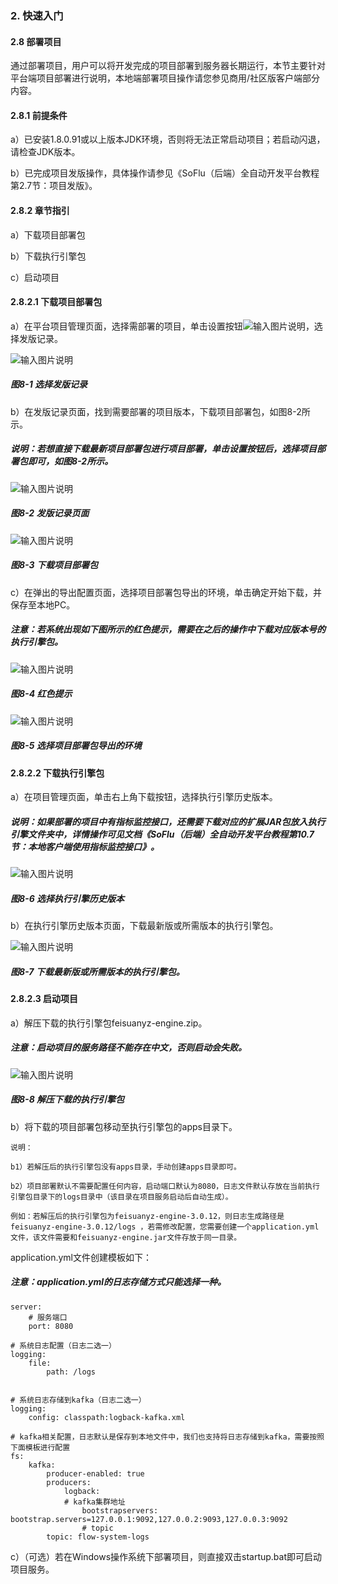 ### 2. 快速入门

#### 2.8 部署项目

通过部署项目，用户可以将开发完成的项目部署到服务器长期运行，本节主要针对平台端项目部署进行说明，本地端部署项目操作请您参见商用/社区版客户端部分内容。

#### 2.8.1 前提条件

a）已安装1.8.0.91或以上版本JDK环境，否则将无法正常启动项目；若启动闪退，请检查JDK版本。

b）已完成项目发版操作，具体操作请参见《SoFlu（后端）全自动开发平台教程第2.7节：项目发版》。

#### 2.8.2 章节指引

a）下载项目部署包

b）下载执行引擎包

c）启动项目

#### 2.8.2.1 下载项目部署包

a）在平台项目管理页面，选择需部署的项目，单击设置按钮![输入图片说明](../../../images/SoFlu%EF%BC%88%E5%90%8E%E7%AB%AF%EF%BC%89%E5%BC%80%E5%8F%91%E5%B9%B3%E5%8F%B0/1.%20%E6%9C%80%E6%96%B0%E7%89%88%E6%9C%AC%20-%20%E6%9B%B4%E6%96%B0%E6%97%A5%E6%9C%9F%20-%202022.10.08/2.%20%E5%BF%AB%E9%80%9F%E5%85%A5%E9%97%A8/icon-8-1.png)，选择发版记录。

![输入图片说明](../../../images/SoFlu%EF%BC%88%E5%90%8E%E7%AB%AF%EF%BC%89%E5%BC%80%E5%8F%91%E5%B9%B3%E5%8F%B0/1.%20%E6%9C%80%E6%96%B0%E7%89%88%E6%9C%AC%20-%20%E6%9B%B4%E6%96%B0%E6%97%A5%E6%9C%9F%20-%202022.10.08/2.%20%E5%BF%AB%E9%80%9F%E5%85%A5%E9%97%A8/8-1.png)

##### 图8-1 选择发版记录

b）在发版记录页面，找到需要部署的项目版本，下载项目部署包，如图8-2所示。

##### 说明：若想直接下载最新项目部署包进行项目部署，单击设置按钮后，选择项目部署包即可，如图8-2所示。

![输入图片说明](../../../images/SoFlu%EF%BC%88%E5%90%8E%E7%AB%AF%EF%BC%89%E5%BC%80%E5%8F%91%E5%B9%B3%E5%8F%B0/1.%20%E6%9C%80%E6%96%B0%E7%89%88%E6%9C%AC%20-%20%E6%9B%B4%E6%96%B0%E6%97%A5%E6%9C%9F%20-%202022.10.08/2.%20%E5%BF%AB%E9%80%9F%E5%85%A5%E9%97%A8/8-2.png)

##### 图8-2 发版记录页面

![输入图片说明](../../../images/SoFlu%EF%BC%88%E5%90%8E%E7%AB%AF%EF%BC%89%E5%BC%80%E5%8F%91%E5%B9%B3%E5%8F%B0/1.%20%E6%9C%80%E6%96%B0%E7%89%88%E6%9C%AC%20-%20%E6%9B%B4%E6%96%B0%E6%97%A5%E6%9C%9F%20-%202022.10.08/2.%20%E5%BF%AB%E9%80%9F%E5%85%A5%E9%97%A8/8-3.png)

##### 图8-3 下载项目部署包

c）在弹出的导出配置页面，选择项目部署包导出的环境，单击确定开始下载，并保存至本地PC。

##### 注意：若系统出现如下图所示的红色提示，需要在之后的操作中下载对应版本号的执行引擎包。

![输入图片说明](../../../images/SoFlu%EF%BC%88%E5%90%8E%E7%AB%AF%EF%BC%89%E5%BC%80%E5%8F%91%E5%B9%B3%E5%8F%B0/1.%20%E6%9C%80%E6%96%B0%E7%89%88%E6%9C%AC%20-%20%E6%9B%B4%E6%96%B0%E6%97%A5%E6%9C%9F%20-%202022.10.08/2.%20%E5%BF%AB%E9%80%9F%E5%85%A5%E9%97%A8/8-4.png)

##### 图8-4 红色提示

![输入图片说明](../../../images/SoFlu%EF%BC%88%E5%90%8E%E7%AB%AF%EF%BC%89%E5%BC%80%E5%8F%91%E5%B9%B3%E5%8F%B0/1.%20%E6%9C%80%E6%96%B0%E7%89%88%E6%9C%AC%20-%20%E6%9B%B4%E6%96%B0%E6%97%A5%E6%9C%9F%20-%202022.10.08/2.%20%E5%BF%AB%E9%80%9F%E5%85%A5%E9%97%A8/8-5.png)

##### 图8-5 选择项目部署包导出的环境

#### 2.8.2.2 下载执行引擎包

a）在项目管理页面，单击右上角下载按钮，选择执行引擎历史版本。

##### 说明：如果部署的项目中有指标监控接口，还需要下载对应的扩展JAR包放入执行引擎文件夹中，详情操作可见文档《SoFlu（后端）全自动开发平台教程第10.7节：本地客户端使用指标监控接口》。

![输入图片说明](../../../images/SoFlu%EF%BC%88%E5%90%8E%E7%AB%AF%EF%BC%89%E5%BC%80%E5%8F%91%E5%B9%B3%E5%8F%B0/1.%20%E6%9C%80%E6%96%B0%E7%89%88%E6%9C%AC%20-%20%E6%9B%B4%E6%96%B0%E6%97%A5%E6%9C%9F%20-%202022.10.08/2.%20%E5%BF%AB%E9%80%9F%E5%85%A5%E9%97%A8/8-6.png)

##### 图8-6 选择执行引擎历史版本

b）在执行引擎历史版本页面，下载最新版或所需版本的执行引擎包。

 ![输入图片说明](../../../images/SoFlu%EF%BC%88%E5%90%8E%E7%AB%AF%EF%BC%89%E5%BC%80%E5%8F%91%E5%B9%B3%E5%8F%B0/1.%20%E6%9C%80%E6%96%B0%E7%89%88%E6%9C%AC%20-%20%E6%9B%B4%E6%96%B0%E6%97%A5%E6%9C%9F%20-%202022.10.08/2.%20%E5%BF%AB%E9%80%9F%E5%85%A5%E9%97%A8/8-7.png)

##### 图8-7 下载最新版或所需版本的执行引擎包。

#### 2.8.2.3 启动项目

a）解压下载的执行引擎包feisuanyz-engine.zip。

##### 注意：启动项目的服务路径不能存在中文，否则启动会失败。

![输入图片说明](../../../images/SoFlu%EF%BC%88%E5%90%8E%E7%AB%AF%EF%BC%89%E5%BC%80%E5%8F%91%E5%B9%B3%E5%8F%B0/1.%20%E6%9C%80%E6%96%B0%E7%89%88%E6%9C%AC%20-%20%E6%9B%B4%E6%96%B0%E6%97%A5%E6%9C%9F%20-%202022.10.08/2.%20%E5%BF%AB%E9%80%9F%E5%85%A5%E9%97%A8/8-8.png)

##### 图8-8 解压下载的执行引擎包

b）将下载的项目部署包移动至执行引擎包的apps目录下。

```
说明：

b1）若解压后的执行引擎包没有apps目录，手动创建apps目录即可。

b2）项目部署默认不需要配置任何内容，启动端口默认为8080，日志文件默认存放在当前执行引擎包目录下的logs目录中（该目录在项目服务启动后自动生成）。

例如：若解压后的执行引擎包为feisuanyz-engine-3.0.12，则日志生成路径是 feisuanyz-engine-3.0.12/logs ，若需修改配置，您需要创建一个application.yml文件，该文件需要和feisuanyz-engine.jar文件存放于同一目录。
```

application.yml文件创建模板如下：

##### 注意：application.yml的日志存储方式只能选择一种。

```
server:
    # 服务端口
    port: 8080

# 系统日志配置（日志二选一）
logging:
    file:
        path: /logs


# 系统日志存储到kafka（日志二选一）
logging:
    config: classpath:logback-kafka.xml

# kafka相关配置，日志默认是保存到本地文件中，我们也支持将日志存储到kafka，需要按照下面模板进行配置
fs:
    kafka:
        producer-enabled: true
        producers:
            logback:
            # kafka集群地址
                bootstrapservers: bootstrap.servers=127.0.0.1:9092,127.0.0.2:9093,127.0.0.3:9092
                # topic
        topic: flow-system-logs
```

c）（可选）若在Windows操作系统下部署项目，则直接双击startup.bat即可启动项目服务。
